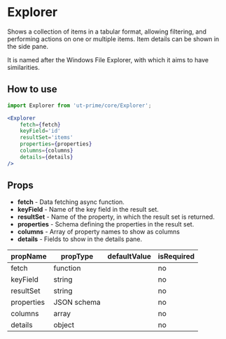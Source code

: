 # Explorer

Shows a collection of items in a tabular format,
allowing filtering, and performing actions on one or multiple items.
Item details can be shown in the side pane.

It is named after the Windows File Explorer, with which it
aims to have similarities.

## How to use

```jsx
import Explorer from 'ut-prime/core/Explorer';

<Explorer
    fetch={fetch}
    keyField='id'
    resultSet='items'
    properties={properties}
    columns={columns}
    details={details}
/>
```

## Props

- **fetch** - Data fetching async function.
- **keyField** - Name of the key field in the result set.
- **resultSet** - Name of the property, in which the result set
  is returned.
- **properties** - Schema defining the properties in the result set.
- **columns** - Array of property names to show as columns
- **details** - Fields to show in the details pane.

| propName  | propType    | defaultValue | isRequired |
| --------- | --------    | ------------ | ---------- |
| fetch     | function    |              | no         |
| keyField  | string      |              | no         |
| resultSet | string      |              | no         |
| properties| JSON schema |              | no         |
| columns   | array       |              | no         |
| details   | object      |              | no         |
